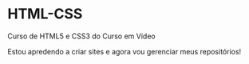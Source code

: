 # HTML-CSS
Curso de HTML5 e CSS3 do Curso em Vídeo

Estou apredendo a criar sites e agora vou gerenciar meus repositórios!
